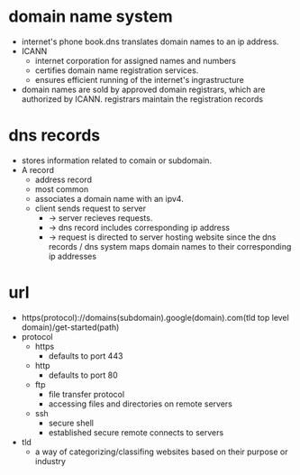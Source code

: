 # domain name system

- internet's phone book.dns translates domain names to an ip address.
- ICANN
  - internet corporation for assigned names and numbers
  - certifies domain name registration services.
  - ensures efficient running of the internet's ingrastructure
- domain names are sold by approved domain registrars, which are authorized by ICANN. registrars maintain the registration records

# dns records

- stores information related to comain or subdomain.
- A record
  - address record
  - most common
  - associates a domain name with an ipv4.
  - client sends request to server
    - -> server recieves requests.
    - -> dns record includes corresponding ip address
    - -> request is directed to server hosting website since the dns records / dns system maps domain names to their corresponding ip addresses

# url

- https(protocol)://domains(subdomain).google(domain).com(tld top level domain)/get-started(path)
- protocol
  - https
    - defaults to port 443
  - http
    - defaults to port 80
  - ftp
    - file transfer protocol
    - accessing files and directories on remote servers
  - ssh
    - secure shell
    - established secure remote connects to servers
- tld
  - a way of categorizing/classifing websites based on their purpose or industry

